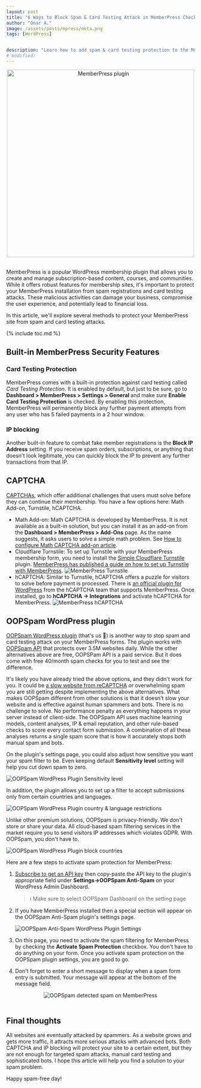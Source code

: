 ```yaml
---
layout: post
title: "6 Ways to Block Spam & Card Testing Attack in MemberPress Checkouts"
author: "Onar A."
image: /assets/posts/mpress/meta.png
tags: [WordPress]


description: "Learn how to add spam & card testing protection to the MemberPress Forms using these 6 different methods in WordPress."
# modified: 
---
```

<center>
<img loading="lazy"  width="500" alt="MemberPress plugin" src="/blog/assets/posts/mpress/header.png">
</center>
<br/>

MemberPress is a popular WordPress membership plugin that allows you to create and manage subscription-based content, courses, and communities. While it offers robust features for membership sites, it's important to protect your MemberPress installation from spam registrations and card testing attacks. These malicious activities can damage your business, compromise the user experience, and potentially lead to financial loss.

In this article, we'll explore several methods to protect your MemberPress site from spam and card testing attacks.

{% include toc.md %}

## Built-in MemberPress Security Features

### Card Testing Protection

MemberPress comes with a built-in protection against card testing called *Card Testing Protection*. It is enabled by default, but just to be sure, go to __Dashboard > MemberPress > Settings > General__ and make sure __Enable Card Testing Protection__ is checked. By enabling this protection, MemberPress will permanently block any further payment attempts from any user who has 5 failed payments in a 2 hour window.

### IP blocking

Another built-in feature to combat fake member registrations is the **Block IP Address** setting. If you receive spam orders, subscriptions, or anything that doesn't look legitimate, you can quickly block the IP to prevent any further transactions from that IP.

## CAPTCHA

[CAPTCHAs](https://www.oopspam.com/blog/ways-to-stop-spam#captcha-solve-an-interactive-problem), which offer additional challenges that users must solve before they can continue their membership. You have a few options here: Math Add-on, Turnstile, hCAPTCHA.

- Math Add-on: Math CAPTCHA is developed by MemberPress. It is not available as a built-in solution, but you can install it as an add-on from the **Dashboard > MemberPress > Add-Ons** page. As the name suggests, it asks users to solve a simple math problem. See [How to configure Math CAPTCHA add-on article](https://memberpress.com/docs/math-captcha/).
- Cloudflare Turnstile: To set up Turnstile with your MemberPress membership form, you need to install the [Simple Cloudflare Turnstile](https://wordpress.org/plugins/simple-cloudflare-turnstile/) plugin. [MemberPress has published a guide on how to set up Turnstile with MemberPress](https://memberpress.com/docs/how-to-prevent-card-testing-and-fraudulent-sign-ups/#turnstile).
 ![MemberPress Turnstile](/blog/assets/posts/mpress/turnstile.png "MemberPress Turnstile")
- hCAPTCHA: Similar to Turnstile, hCAPTCHA offers a puzzle for visitors to solve before payment is processed. There is [an official plugin for WordPress](https://wordpress.org/plugins/hcaptcha-for-forms-and-more/) from the hCAPTCHA team that supports MemberPress. Once installed, go to **hCAPTCHA -> Integrations** and activate hCAPTCHA for MemberPress.
   ![MemberPress hCAPTCHA](/blog/assets/posts/mpress/hcaptcha.png "MemberPress hCAPTCHA")


## OOPSpam WordPress plugin

[OOPSpam WordPress plugin](https://wordpress.org/plugins/oopspam-anti-spam/) (that's us 👋) is another way to stop spam and card testing attack on your MemberPress forms. The plugin works with [OOPSpam API](https://www.oopspam.com/) that protects over 3.5M websites daily. While the other alternatives above are free, OOPSPam API is a paid service. But it does come with free 40/month spam checks for you to test and see the difference.

It's likely you have already tried the above options, and they didn't work for you. It could be [a slow website from reCAPTCHA](https://www.oopspam.com/blog/recaptcha-performance-analyses) or overwhelming spam you are still getting despite implementing the above alternatives. What makes OOPSpam different from other solutions is that it doesn't slow your website and is effective against human spammers and bots. There is no challenge to solve. No performance penalty as everything happens in your server instead of client-side. The OOPSpam API uses machine learning models, content analyses, IP & email reputation, and other rule-based checks to score every contact form submission. A combination of all these analyses returns a single spam score that is how it accurately stops both manual spam and bots.

On the plugin's settings page, you could also adjust how sensitive you want your spam filter to be. Even keeping default __Sensitivity level__ setting will help you cut down spam to zero.

![OOPSpam WordPress Plugin Sensitivity level](https://www.oopspam.com/assets/WP_SensitivyLevel.jpg "OOPSpam WordPress Plugin Sensitivity level")

In addition, the plugin allows you to set up a filter to accept submissions only from certain countries and languages.

![OOPSpam WordPress Plugin country & language restrictions](https://www.oopspam.com/assets/country-language-filter.png "OOPSpam WordPress Plugin country & language restrictions")

Unlike other premium solutions, OOPSpam is privacy-friendly. We don't store or share your data. All cloud-based spam filtering services in the market require you to send visitors IP addresses which violates GDPR. With OOPSpam, you don't have to.

![OOPSpam WordPress Plugin block countries](https://www.oopspam.com/blog/assets/wp-block-countries.png "OOPSpam WordPress Plugin block countries")

Here are a few steps to activate spam protection for MemberPress:

1. [Subscribe to get an API key](https://app.oopspam.com/Identity/Account/Register) then copy-paste the API key to the plugin's appropriate field under __Settings->OOPSpam Anti-Spam__ on your WordPress Admin Dashboard.

    > ℹ️ Make sure to select OOPSpam Dashboard on the setting page

2. If you have MemberPress installed then a special section will appear on the OOPSpam Anti-Spam plugin's settings page.

    ![OOPSpam Anti-Spam WordPress Plugin Settings](/blog/assets/posts/mpress/oopspam-mpress-setting.png "OOPSpam Anti-Spam WordPress Plugin Settings")

3. On this page, you need to activate the spam filtering for MemberPress by checking the **Activate Spam Protection** checkbox. You don't have to do anything on your form. Once you activate spam protection on the OOPSpam plugin settings, you are good to go.

4. Don't forget to enter a short message to display when a spam form entry is submitted. Your message will appear at the bottom of the message field.

<center>
<img loading="lazy"  alt="OOPSpam detected spam on MemberPress" src="/blog/assets/posts/mpress/spam.png">
</center>
<br/>

## Final thoughts

All websites are eventually attacked by spammers. As a website grows and gets more traffic, it attracts more serious attacks with advanced bots. Both CAPTCHA and IP blocking will protect your site to a certain extent, but they are not enough for targeted spam attacks, manual card testing and sophisticated bots. I hope this article will help you find a solution to your spam problem.

Happy spam-free day!
